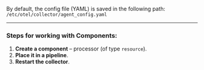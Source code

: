 By default, the config file (YAML) is saved in the following path:  
`/etc/otel/collector/agent_config.yaml`

---

### Steps for working with Components:

1. **Create a component** – processor (of type `resource`).
2. **Place it in a pipeline**.
3. **Restart the collector**.
